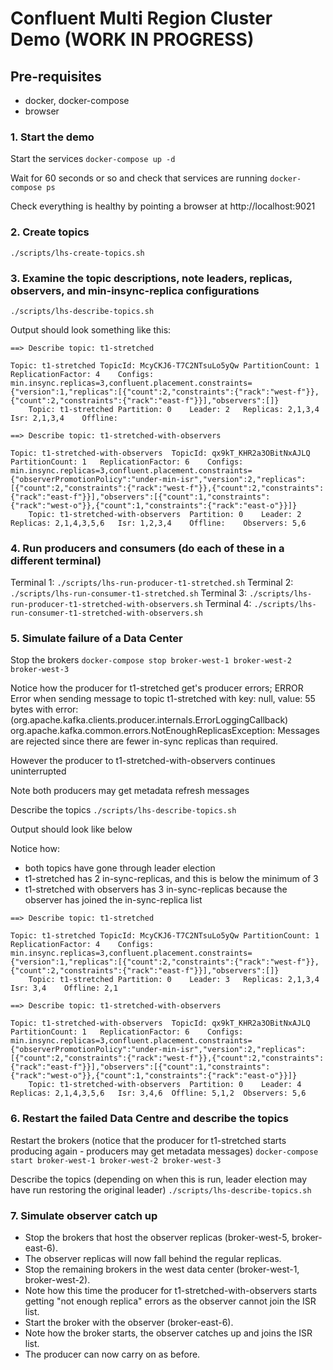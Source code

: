 # Confluent Multi Region Cluster Demo (WORK IN PROGRESS)

## Pre-requisites
- docker, docker-compose
- browser

### 1. Start the demo

Start the services
`docker-compose up -d`

Wait for 60 seconds or so and check that services are running
`docker-compose ps`

Check everything is healthy by pointing a browser at http://localhost:9021


### 2. Create topics
`./scripts/lhs-create-topics.sh`

### 3. Examine the topic descriptions, note leaders, replicas, observers, and min-insync-replica configurations
`./scripts/lhs-describe-topics.sh`

Output should look something like this:
```
==> Describe topic: t1-stretched

Topic: t1-stretched	TopicId: McyCKJ6-T7C2NTsuLo5yQw	PartitionCount: 1	ReplicationFactor: 4	Configs: min.insync.replicas=3,confluent.placement.constraints={"version":1,"replicas":[{"count":2,"constraints":{"rack":"west-f"}},{"count":2,"constraints":{"rack":"east-f"}}],"observers":[]}
	Topic: t1-stretched	Partition: 0	Leader: 2	Replicas: 2,1,3,4	Isr: 2,1,3,4	Offline: 

==> Describe topic: t1-stretched-with-observers

Topic: t1-stretched-with-observers	TopicId: qx9kT_KHR2a3OBitNxAJLQ	PartitionCount: 1	ReplicationFactor: 6	Configs: min.insync.replicas=3,confluent.placement.constraints={"observerPromotionPolicy":"under-min-isr","version":2,"replicas":[{"count":2,"constraints":{"rack":"west-f"}},{"count":2,"constraints":{"rack":"east-f"}}],"observers":[{"count":1,"constraints":{"rack":"west-o"}},{"count":1,"constraints":{"rack":"east-o"}}]}
	Topic: t1-stretched-with-observers	Partition: 0	Leader: 2	Replicas: 2,1,4,3,5,6	Isr: 1,2,3,4	Offline: 	Observers: 5,6
```

### 4. Run producers and consumers (do each of these in a different terminal)
Terminal 1: `./scripts/lhs-run-producer-t1-stretched.sh`
Terminal 2: `./scripts/lhs-run-consumer-t1-stretched.sh`
Terminal 3: `./scripts/lhs-run-producer-t1-stretched-with-observers.sh`
Terminal 4: `./scripts/lhs-run-consumer-t1-stretched-with-observers.sh`

### 5. Simulate failure of a Data Center
Stop the brokers
`docker-compose stop broker-west-1 broker-west-2 broker-west-3`

Notice how the producer for t1-stretched get's producer errors;
ERROR Error when sending message to topic t1-stretched with key: null, value: 55 bytes with error: (org.apache.kafka.clients.producer.internals.ErrorLoggingCallback)
org.apache.kafka.common.errors.NotEnoughReplicasException: Messages are rejected since there are fewer in-sync replicas than required.

However the producer to t1-stretched-with-observers continues uninterrupted

Note both producers may get metadata refresh messages

Describe the topics
`./scripts/lhs-describe-topics.sh`

Output should look like below

Notice how:
- both topics have gone through leader election
- t1-stretched has 2 in-sync-replicas, and this is below the minimum of 3
- t1-stretched with observers has 3 in-sync-replicas because the observer has joined the in-sync-replica list
```
==> Describe topic: t1-stretched

Topic: t1-stretched	TopicId: McyCKJ6-T7C2NTsuLo5yQw	PartitionCount: 1	ReplicationFactor: 4	Configs: min.insync.replicas=3,confluent.placement.constraints={"version":1,"replicas":[{"count":2,"constraints":{"rack":"west-f"}},{"count":2,"constraints":{"rack":"east-f"}}],"observers":[]}
	Topic: t1-stretched	Partition: 0	Leader: 3	Replicas: 2,1,3,4	Isr: 3,4	Offline: 2,1

==> Describe topic: t1-stretched-with-observers

Topic: t1-stretched-with-observers	TopicId: qx9kT_KHR2a3OBitNxAJLQ	PartitionCount: 1	ReplicationFactor: 6	Configs: min.insync.replicas=3,confluent.placement.constraints={"observerPromotionPolicy":"under-min-isr","version":2,"replicas":[{"count":2,"constraints":{"rack":"west-f"}},{"count":2,"constraints":{"rack":"east-f"}}],"observers":[{"count":1,"constraints":{"rack":"west-o"}},{"count":1,"constraints":{"rack":"east-o"}}]}
	Topic: t1-stretched-with-observers	Partition: 0	Leader: 4	Replicas: 2,1,4,3,5,6	Isr: 3,4,6	Offline: 5,1,2	Observers: 5,6
```

### 6. Restart the failed Data Centre and describe the topics
Restart the brokers (notice that the producer for t1-stretched starts producing again - producers may get metadata messages)
`docker-compose start broker-west-1 broker-west-2 broker-west-3`

Describe the topics (depending on when this is run, leader election may have run restoring the original leader)
`./scripts/lhs-describe-topics.sh`

### 7. Simulate observer catch up
- Stop the brokers that host the observer replicas (broker-west-5, broker-east-6).
- The observer replicas will now fall behind the regular replicas.
- Stop the remaining brokers in the west data center (broker-west-1, broker-west-2).
- Note how this time the producer for t1-stretched-with-observers starts getting "not enough replica" errors as the observer cannot join the ISR list.
- Start the broker with the observer (broker-east-6).
- Note how the broker starts, the observer catches up and joins the ISR list.
- The producer can now carry on as before.

